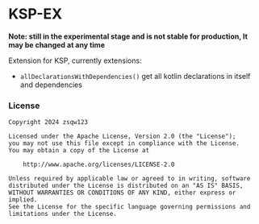 # KSP-EX

**Note: still in the experimental stage and is not stable for production, It may be changed at any time**

Extension for KSP, currently extensions:

- `allDeclarationsWithDependencies()` get all kotlin declarations in itself and dependencies

### License

```
Copyright 2024 zsqw123

Licensed under the Apache License, Version 2.0 (the "License");
you may not use this file except in compliance with the License.
You may obtain a copy of the License at

    http://www.apache.org/licenses/LICENSE-2.0

Unless required by applicable law or agreed to in writing, software
distributed under the License is distributed on an "AS IS" BASIS,
WITHOUT WARRANTIES OR CONDITIONS OF ANY KIND, either express or implied.
See the License for the specific language governing permissions and
limitations under the License.
```
